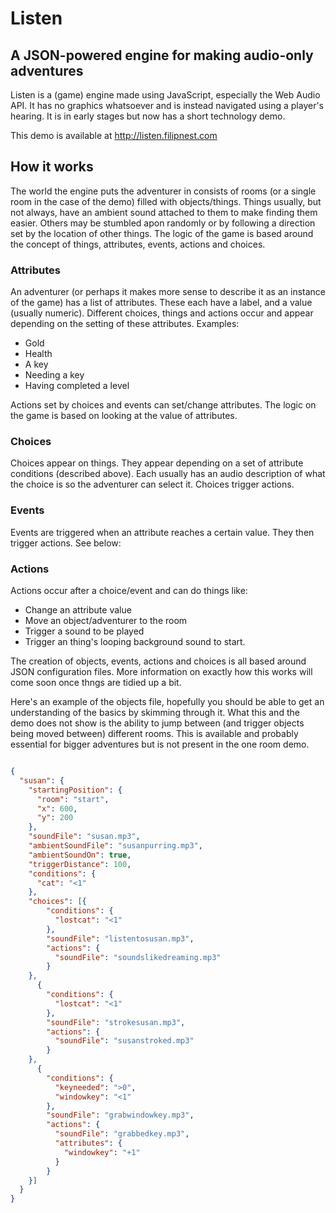 # Listen

## A JSON-powered engine for making audio-only adventures

Listen is a (game) engine made using JavaScript, especially the Web Audio API. It has no graphics whatsoever and is instead navigated using a player's hearing. It is in early stages but now has a short technology demo.

This demo is available at http://listen.filipnest.com 

## How it works

The world the engine puts the adventurer in consists of rooms (or a single room in the case of the demo) filled with objects/things. Things usually, but not always, have an ambient sound attached to them to make finding them easier. Others may be stumbled apon randomly or by following a direction set by the location of other things. The logic of the game is based around the concept of things, attributes, events, actions and choices.

### Attributes

An adventurer (or perhaps it makes more sense to describe it as an instance of the game) has a list of attributes. These each have a label, and a value (usually numeric). Different choices, things and actions occur and appear depending on the setting of these attributes. Examples:

* Gold
* Health
* A key
* Needing a key
* Having completed a level

Actions set by choices and events can set/change attributes. The logic on the game is based on looking at the value of attributes. 

### Choices

Choices appear on things. They appear depending on a set of attribute conditions (described above). Each usually has an audio description of what the choice is so the adventurer can select it. Choices trigger actions.

### Events

Events are triggered when an attribute reaches a certain value. They then trigger actions. See below:

### Actions

Actions occur after a choice/event and can do things like:

* Change an attribute value
* Move an object/adventurer to the room
* Trigger a sound to be played
* Trigger an thing's looping background sound to start.

The creation of objects, events, actions and choices is all based around JSON configuration files. More information on exactly how this works will come soon once thngs are tidied up a bit.

Here's an example of the objects file, hopefully you should be able to get an understanding of the basics by skimming through it. What this and the demo does not show is the ability to jump between (and trigger objects being moved between) different rooms. This is available and probably essential for bigger adventures but is not present in the one room demo.

```JSON

{
  "susan": {
    "startingPosition": {
      "room": "start",
      "x": 600,
      "y": 200
    },
    "soundFile": "susan.mp3",
    "ambientSoundFile": "susanpurring.mp3",
    "ambientSoundOn": true,
    "triggerDistance": 100,
    "conditions": {
      "cat": "<1"
    },
    "choices": [{
        "conditions": {
          "lostcat": "<1"
        },
        "soundFile": "listentosusan.mp3",
        "actions": {
          "soundFile": "soundslikedreaming.mp3"
        }
    },
      {
        "conditions": {
          "lostcat": "<1"
        },
        "soundFile": "strokesusan.mp3",
        "actions": {
          "soundFile": "susanstroked.mp3"
        }
    },
      {
        "conditions": {
          "keyneeded": ">0",
          "windowkey": "<1"
        },
        "soundFile": "grabwindowkey.mp3",
        "actions": {
          "soundFile": "grabbedkey.mp3",
          "attributes": {
            "windowkey": "+1"
          }
        }
    }]
  }
}

```
